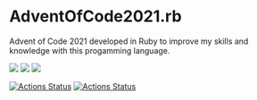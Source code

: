 # AdventOfCode2021.rb

Advent of Code 2021 developed in Ruby to improve my skills and knowledge with this progamming language.

![](https://img.shields.io/badge/day%20📅-8-blue)
![](https://img.shields.io/badge/stars%20⭐-9-yellow)
![](https://img.shields.io/badge/days%20completed-4-red)

[![Actions Status](https://github.com/Andy9822/AdventOfCode2021/actions/workflows/Day1.yaml/badge.svg)](https://github.com/Andy9822/AdventOfCode2021/actions/workflows/Day1.yaml)
[![Actions Status](https://github.com/Andy9822/AdventOfCode2021/actions/workflows/Day2.yaml/badge.svg)](https://github.com/Andy9822/AdventOfCode2021/actions/workflows/Day2.yaml)
